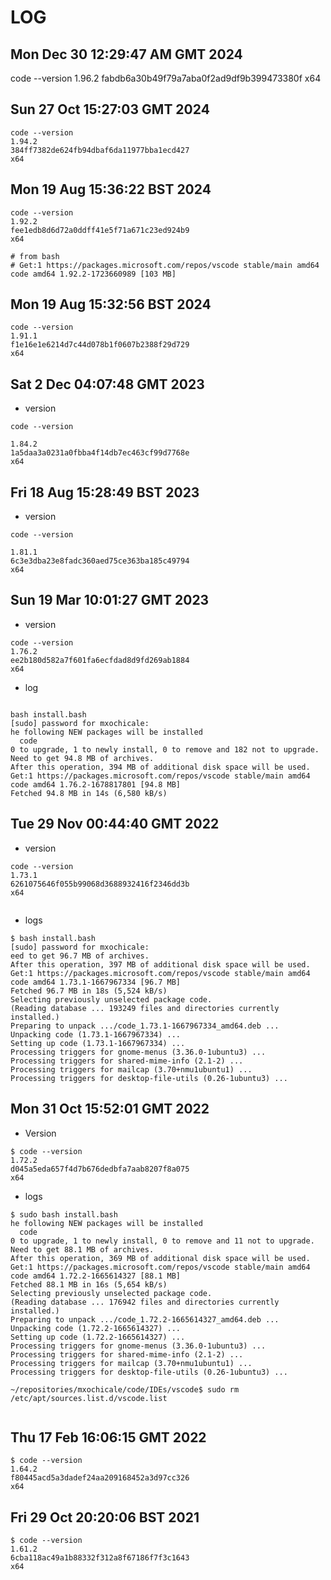 # LOG

## Mon Dec 30 12:29:47 AM GMT 2024
code --version
1.96.2
fabdb6a30b49f79a7aba0f2ad9df9b399473380f
x64


## Sun 27 Oct 15:27:03 GMT 2024
```
code --version
1.94.2
384ff7382de624fb94dbaf6da11977bba1ecd427
x64
```

## Mon 19 Aug 15:36:22 BST 2024
```
code --version
1.92.2
fee1edb8d6d72a0ddff41e5f71a671c23ed924b9
x64

# from bash
# Get:1 https://packages.microsoft.com/repos/vscode stable/main amd64 code amd64 1.92.2-1723660989 [103 MB]
```

## Mon 19 Aug 15:32:56 BST 2024
```
code --version
1.91.1
f1e16e1e6214d7c44d078b1f0607b2388f29d729
x64
```


## Sat  2 Dec 04:07:48 GMT 2023
* version
```
code --version

1.84.2
1a5daa3a0231a0fbba4f14db7ec463cf99d7768e
x64
```

## Fri 18 Aug 15:28:49 BST 2023
* version
```
code --version

1.81.1
6c3e3dba23e8fadc360aed75ce363ba185c49794
x64
```



## Sun 19 Mar 10:01:27 GMT 2023
* version
```
code --version
1.76.2
ee2b180d582a7f601fa6ecfdad8d9fd269ab1884
x64

```
* log
```

bash install.bash 
[sudo] password for mxochicale: 
he following NEW packages will be installed
  code
0 to upgrade, 1 to newly install, 0 to remove and 182 not to upgrade.
Need to get 94.8 MB of archives.
After this operation, 394 MB of additional disk space will be used.
Get:1 https://packages.microsoft.com/repos/vscode stable/main amd64 code amd64 1.76.2-1678817801 [94.8 MB]
Fetched 94.8 MB in 14s (6,580 kB/s)                                                                                                                

```


## Tue 29 Nov 00:44:40 GMT 2022
* version
```
code --version
1.73.1
6261075646f055b99068d3688932416f2346dd3b
x64


```

* logs
```
$ bash install.bash 
[sudo] password for mxochicale: 
eed to get 96.7 MB of archives.
After this operation, 397 MB of additional disk space will be used.
Get:1 https://packages.microsoft.com/repos/vscode stable/main amd64 code amd64 1.73.1-1667967334 [96.7 MB]
Fetched 96.7 MB in 18s (5,524 kB/s)                                                                                                                                                                       
Selecting previously unselected package code.
(Reading database ... 193249 files and directories currently installed.)
Preparing to unpack .../code_1.73.1-1667967334_amd64.deb ...
Unpacking code (1.73.1-1667967334) ...
Setting up code (1.73.1-1667967334) ...
Processing triggers for gnome-menus (3.36.0-1ubuntu3) ...
Processing triggers for shared-mime-info (2.1-2) ...
Processing triggers for mailcap (3.70+nmu1ubuntu1) ...
Processing triggers for desktop-file-utils (0.26-1ubuntu3) ...

```

## Mon 31 Oct 15:52:01 GMT 2022
* Version
```
$ code --version
1.72.2
d045a5eda657f4d7b676dedbfa7aab8207f8a075
x64

```

* logs

```
$ sudo bash install.bash 
he following NEW packages will be installed
  code
0 to upgrade, 1 to newly install, 0 to remove and 11 not to upgrade.
Need to get 88.1 MB of archives.
After this operation, 369 MB of additional disk space will be used.
Get:1 https://packages.microsoft.com/repos/vscode stable/main amd64 code amd64 1.72.2-1665614327 [88.1 MB]
Fetched 88.1 MB in 16s (5,654 kB/s)                                                                                                                                                                               
Selecting previously unselected package code.
(Reading database ... 176942 files and directories currently installed.)
Preparing to unpack .../code_1.72.2-1665614327_amd64.deb ...
Unpacking code (1.72.2-1665614327) ...
Setting up code (1.72.2-1665614327) ...
Processing triggers for gnome-menus (3.36.0-1ubuntu3) ...
Processing triggers for shared-mime-info (2.1-2) ...
Processing triggers for mailcap (3.70+nmu1ubuntu1) ...
Processing triggers for desktop-file-utils (0.26-1ubuntu3) ...

~/repositories/mxochicale/code/IDEs/vscode$ sudo rm /etc/apt/sources.list.d/vscode.list


```


## Thu 17 Feb 16:06:15 GMT 2022
```
$ code --version
1.64.2
f80445acd5a3dadef24aa209168452a3d97cc326
x64
```


## Fri 29 Oct 20:20:06 BST 2021
```
$ code --version
1.61.2
6cba118ac49a1b88332f312a8f67186f7f3c1643
x64
```
